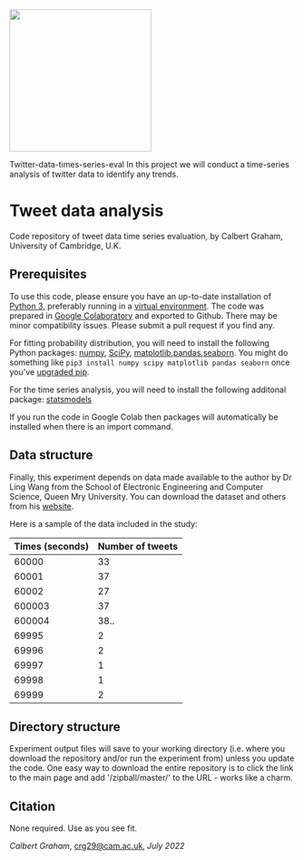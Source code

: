 <img src = "https://www.cam.ac.uk/sites/www.cam.ac.uk/themes/fresh/images/interface/cambridge_university2.svg" width ="250" height ="250">

Twitter-data-times-series-eval
In this project we will conduct a time-series analysis of twitter data to identify any trends.
# Tweet data analysis

Code repository of tweet data time series evaluation, by Calbert Graham, University of Cambridge, U.K. 


## Prerequisites

To use this code, please ensure you have an up-to-date installation of [Python 3](https://www.python.org/downloads), preferably running in a [virtual environment](https://docs.python.org/3/tutorial/venv.html). The code was prepared in [Google Colaboratory](https://colab.research.google.com) and exported to Github. There may be minor compatibility issues. Please submit a pull request if you  find any.

For fitting probability distribution, you will need to install the following Python packages: [numpy](https://numpy.org/install/), [SciPy](https://www.scipy.org/install.html), [matplotlib](https://matplotlib.org/stable/users/installing/index.html),[pandas](https://pandas.pydata.org/docs/getting_started/install.html),[seaborn](https://seaborn.pydata.org/installing.html). You might do something like `pip3 install numpy scipy matplotlib pandas seaborn` once you've [upgraded pip](https://pip.pypa.io/en/stable/installing/#upgrading-pip).

For the time series analysis, you will need to install the following additonal package: [statsmodels](https://www.statsmodels.org/stable/install.html)

If you run the code in Google Colab then packages will automatically be installed when there is an import command.

## Data structure
Finally, this experiment depends on data made available to the author by Dr Ling Wang from the School of Electronic Engineering and Computer Science, Queen Mry University. You can download the dataset and others from his [website](http://www.eecs.qmul.ac.uk/~linwang/download/ecs764/).

Here is a sample of the data included in the study:

| Times (seconds) | Number of tweets | 
| -------- | ------ | 
| 60000 | 33 | 
| 60001| 37 | 
| 60002| 27 | 
| 600003 | 37 |
| 600004 | 38..| 
| 69995 | 2 | 
| 69996 | 2|
| 69997 | 1 | 
| 69998 | 1 | 
| 69999 | 2| 

## Directory structure
Experiment output files will save to your working directory (i.e. where you download the repository and/or run the experiment from) unless you update the code. One easy way to download the entire repository is to click the link to the main page and add '/zipball/master/' to the URL - works like a charm.


## Citation

None required. Use as you see fit.


_Calbert Graham_, crg29@cam.ac.uk, _July 2022_

